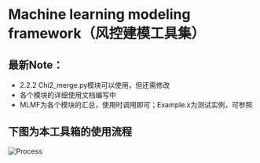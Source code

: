 # Machine learning modeling framework（风控建模工具集）

## 最新Note：
* 2.2.2 Chi2_merge.py模块可以使用，但还需修改
* 各个模块的详细使用文档编写中
* MLMF为各个模块的汇总，使用时调用即可；Example.x为测试实例，可参照

## 下图为本工具箱的使用流程
![Process](http://git.jd.com/scf-rm/deng/blob/master/GuoYang/Machine%20learning%20modeling%20framework/images/Process.jpg)
